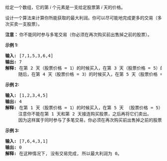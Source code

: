 <html>
 <body>
  <p>
   给定一个数组，它的第
   <em>
    i
   </em>
   个元素是一支给定股票第
   <em>
    i
   </em>
   天的价格。
  </p>
  <p>
   设计一个算法来计算你所能获取的最大利润。你可以尽可能地完成更多的交易（多次买卖一支股票）。
  </p>
  <p>
   <strong>
    注意：
   </strong>
   你不能同时参与多笔交易（你必须在再次购买前出售掉之前的股票）。
  </p>
  <p>
   <strong>
    示例 1:
   </strong>
  </p>
  <pre><strong>输入:</strong> [7,1,5,3,6,4]
<strong>输出:</strong> 7
<strong>解释:</strong> 在第 2 天（股票价格 = 1）的时候买入，在第 3 天（股票价格 = 5）的时候卖出, 这笔交易所能获得利润 = 5-1 = 4 。
     随后，在第 4 天（股票价格 = 3）的时候买入，在第 5 天（股票价格 = 6）的时候卖出, 这笔交易所能获得利润 = 6-3 = 3 。
</pre>
  <p>
   <strong>
    示例 2:
   </strong>
  </p>
  <pre><strong>输入:</strong> [1,2,3,4,5]
<strong>输出:</strong> 4
<strong>解释:</strong> 在第 1 天（股票价格 = 1）的时候买入，在第 5 天 （股票价格 = 5）的时候卖出, 这笔交易所能获得利润 = 5-1 = 4 。
     注意你不能在第 1 天和第 2 天接连购买股票，之后再将它们卖出。
     因为这样属于同时参与了多笔交易，你必须在再次购买前出售掉之前的股票。
</pre>
  <p>
   <strong>
    示例 3:
   </strong>
  </p>
  <pre><strong>输入:</strong> [7,6,4,3,1]
<strong>输出:</strong> 0
<strong>解释:</strong> 在这种情况下, 没有交易完成, 所以最大利润为 0。</pre>
 </body>
</html>
